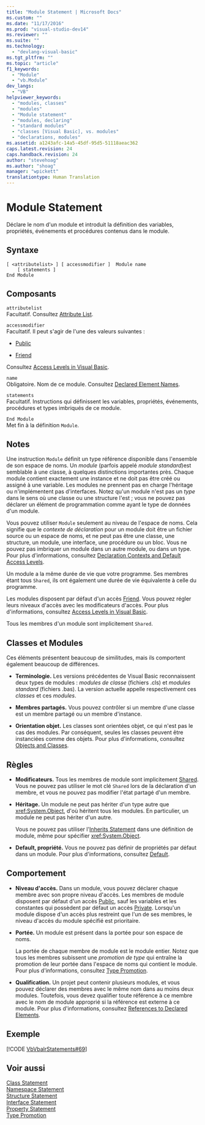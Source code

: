 ```yaml
---
title: "Module Statement | Microsoft Docs"
ms.custom: ""
ms.date: "11/17/2016"
ms.prod: "visual-studio-dev14"
ms.reviewer: ""
ms.suite: ""
ms.technology: 
  - "devlang-visual-basic"
ms.tgt_pltfrm: ""
ms.topic: "article"
f1_keywords: 
  - "Module"
  - "vb.Module"
dev_langs: 
  - "VB"
helpviewer_keywords: 
  - "modules, classes"
  - "modules"
  - "Module statement"
  - "modules, declaring"
  - "standard modules"
  - "classes [Visual Basic], vs. modules"
  - "declarations, modules"
ms.assetid: a1243afc-14a5-45df-95d5-51118aeac362
caps.latest.revision: 24
caps.handback.revision: 24
author: "stevehoag"
ms.author: "shoag"
manager: "wpickett"
translationtype: Human Translation
---
```

# Module Statement
Déclare le nom d'un module et introduit la définition des variables, propriétés, événements et procédures contenus dans le module.  
  
## Syntaxe  
  
```  
[ <attributelist> ] [ accessmodifier ]  Module name  
    [ statements ]  
End Module  
```  
  
## Composants  
 `attributelist`  
 Facultatif.  Consultez [Attribute List](../../../visual-basic/language-reference/statements/attribute-list.md).  
  
 `accessmodifier`  
 Facultatif.  Il peut s'agir de l'une des valeurs suivantes :  
  
-   [Public](../../../visual-basic/language-reference/modifiers/public.md)  
  
-   [Friend](../../../visual-basic/language-reference/modifiers/friend.md)  
  
 Consultez [Access Levels in Visual Basic](../../../visual-basic/programming-guide/language-features/declared-elements/access-levels.md).  
  
 `name`  
 Obligatoire.  Nom de ce module.  Consultez [Declared Element Names](../../../visual-basic/programming-guide/language-features/declared-elements/declared-element-names.md).  
  
 `statements`  
 Facultatif.  Instructions qui définissent les variables, propriétés, événements, procédures et types imbriqués de ce module.  
  
 `End Module`  
 Met fin à la définition `Module`.  
  
## Notes  
 Une instruction `Module` définit un type référence disponible dans l'ensemble de son espace de noms.  Un *module* \(parfois appelé *module standard*\)est semblable à une classe, à quelques distinctions importantes près.  Chaque module contient exactement une instance et ne doit pas être créé ou assigné à une variable.  Les modules ne prennent pas en charge l'héritage ou n'implémentent pas d'interfaces.  Notez qu'un module n'est pas un *type* dans le sens où une classe ou une structure l'est ; vous ne pouvez pas déclarer un élément de programmation comme ayant le type de données d'un module.  
  
 Vous pouvez utiliser `Module` seulement au niveau de l'espace de noms.  Cela signifie que le *contexte de déclaration* pour un module doit être un fichier source ou un espace de noms, et ne peut pas être une classe, une structure, un module, une interface, une procédure ou un bloc.  Vous ne pouvez pas imbriquer un module dans un autre module, ou dans un type.  Pour plus d'informations, consultez [Declaration Contexts and Default Access Levels](../../../visual-basic/language-reference/statements/declaration-contexts-and-default-access-levels.md).  
  
 Un module a la même durée de vie que votre programme.  Ses membres étant tous `Shared`, ils ont également une durée de vie équivalente à celle du programme.  
  
 Les modules disposent par défaut d'un accès [Friend](../../../visual-basic/language-reference/modifiers/friend.md).  Vous pouvez régler leurs niveaux d'accès avec les modificateurs d'accès.  Pour plus d'informations, consultez [Access Levels in Visual Basic](../../../visual-basic/programming-guide/language-features/declared-elements/access-levels.md).  
  
 Tous les membres d'un module sont implicitement `Shared`.  
  
## Classes et Modules  
 Ces éléments présentent beaucoup de similitudes, mais ils comportent également beaucoup de différences.  
  
-   **Terminologie.** Les versions précédentes de Visual Basic reconnaissent deux types de modules : *modules de classe* \(fichiers .cls\) et *modules standard* \(fichiers .bas\).  La version actuelle appelle respectivement ces *classes* et ces *modules*.  
  
-   **Membres partagés.** Vous pouvez contrôler si un membre d'une classe est un membre partagé ou un membre d'instance.  
  
-   **Orientation objet.** Les classes sont orientées objet, ce qui n'est pas le cas des modules.  Par conséquent, seules les classes peuvent être instanciées comme des objets.  Pour plus d'informations, consultez [Objects and Classes](../../../visual-basic/programming-guide/language-features/objects-and-classes/index.md).  
  
## Règles  
  
-   **Modificateurs.** Tous les membres de module sont implicitement [Shared](../../../visual-basic/language-reference/modifiers/shared.md).  Vous ne pouvez pas utiliser le mot clé `Shared` lors de la déclaration d'un membre, et vous ne pouvez pas modifier l'état partagé d'un membre.  
  
-   **Héritage.** Un module ne peut pas hériter d'un type autre que <xref:System.Object>, d'où héritent tous les modules.  En particulier, un module ne peut pas hériter d'un autre.  
  
     Vous ne pouvez pas utiliser l'[Inherits Statement](../../../visual-basic/language-reference/statements/inherits-statement.md) dans une définition de module, même pour spécifier <xref:System.Object>.  
  
-   **Default, propriété.** Vous ne pouvez pas définir de propriétés par défaut dans un module.  Pour plus d'informations, consultez [Default](../../../visual-basic/language-reference/modifiers/default.md).  
  
## Comportement  
  
-   **Niveau d'accès.** Dans un module, vous pouvez déclarer chaque membre avec son propre niveau d'accès.  Les membres de module disposent par défaut d'un accès [Public](../../../visual-basic/language-reference/modifiers/public.md), sauf les variables et les constantes qui possèdent par défaut un accès [Private](../../../visual-basic/language-reference/modifiers/private.md).  Lorsqu'un module dispose d'un accès plus restreint que l'un de ses membres, le niveau d'accès du module spécifié est prioritaire.  
  
-   **Portée.** Un module est présent dans la portée pour son espace de noms.  
  
     La portée de chaque membre de module est le module entier.  Notez que tous les membres subissent une *promotion de type* qui entraîne la promotion de leur portée dans l'espace de noms qui contient le module.  Pour plus d'informations, consultez [Type Promotion](../../../visual-basic/programming-guide/language-features/declared-elements/type-promotion.md).  
  
-   **Qualification.** Un projet peut contenir plusieurs modules, et vous pouvez déclarer des membres avec le même nom dans au moins deux modules.  Toutefois, vous devez qualifier toute référence à ce membre avec le nom de module approprié si la référence est externe à ce module.  Pour plus d'informations, consultez [References to Declared Elements](../../../visual-basic/programming-guide/language-features/declared-elements/references-to-declared-elements.md).  
  
## Exemple  
 [!CODE [VbVbalrStatements#69](../CodeSnippet/VS_Snippets_VBCSharp/VbVbalrStatements#69)]  
  
## Voir aussi  
 [Class Statement](../../../visual-basic/language-reference/statements/class-statement.md)   
 [Namespace Statement](../../../visual-basic/language-reference/statements/namespace-statement.md)   
 [Structure Statement](../../../visual-basic/language-reference/statements/structure-statement.md)   
 [Interface Statement](../../../visual-basic/language-reference/statements/interface-statement.md)   
 [Property Statement](../../../visual-basic/language-reference/statements/property-statement.md)   
 [Type Promotion](../../../visual-basic/programming-guide/language-features/declared-elements/type-promotion.md)